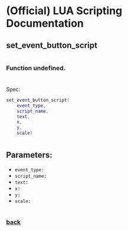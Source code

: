 
# (Official) LUA Scripting Documentation

## set_event_button_script
#
### Function undefined.
#
Spec:
```lua
set_event_button_script(
	event_type,
	script_name,
	text,
	x,
	y,
	scale)
```
#
## Parameters:
- `event_type:` 
- `script_name:` 
- `text:` 
- `x:` 
- `y:` 
- `scale:` 
#  

### [back](../other)
